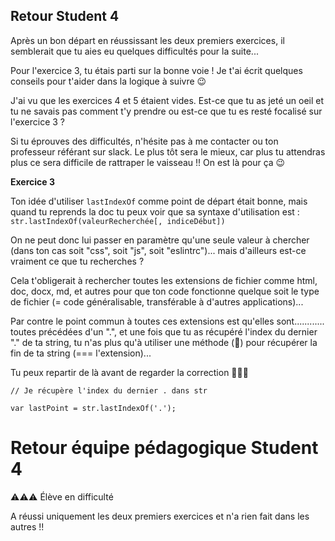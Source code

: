 ## Retour Student 4

Après un bon départ en réussissant les deux premiers exercices, il semblerait que tu aies eu quelques difficultés pour la suite...

Pour l'exercice 3, tu étais parti sur la bonne voie ! Je t'ai écrit quelques conseils pour t'aider dans la logique à suivre 😉

J'ai vu que les exercices 4 et 5 étaient vides. Est-ce que tu as jeté un oeil et tu ne savais pas comment t'y prendre ou est-ce que tu es resté focalisé sur l'exercice 3 ?

Si tu éprouves des difficultés, n'hésite pas à me contacter ou ton professeur référant sur slack. Le plus tôt sera le mieux, car plus tu attendras plus ce sera difficile de rattraper le vaisseau !! On est là pour ça 😉

**Exercice 3**

Ton idée d'utiliser `lastIndexOf` comme point de départ était bonne, mais quand tu reprends la doc tu peux voir que sa syntaxe d'utilisation est : `str.lastIndexOf(valeurRecherchée[, indiceDébut])`

On ne peut donc lui passer en paramètre qu'une seule valeur à chercher (dans ton cas soit "css", soit "js", soit "eslintrc")... mais d'ailleurs est-ce vraiment ce que tu recherches ?

Cela t'obligerait à rechercher toutes les extensions de fichier comme html, doc, docx, md, et autres pour que ton code fonctionne quelque soit le type de fichier (= code généralisable, transférable à d'autres applications)...

Par contre le point commun à toutes ces extensions est qu'elles sont............ toutes précédées d'un ".", et une fois que tu as récupéré l'index du dernier "." de ta string, tu n'as plus qu'à utiliser une méthode (🤔) pour récupérer la fin de ta string (=== l'extension)...

Tu peux repartir de là avant de regarder la correction 💪💪💪

`// Je récupère l'index du dernier . dans str`

`var lastPoint = str.lastIndexOf('.');`

# Retour équipe pédagogique Student 4

⚠️⚠️⚠️ Élève en difficulté

A réussi uniquement les deux premiers exercices et n'a rien fait dans les autres !!